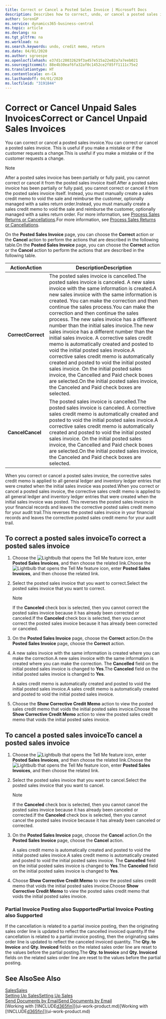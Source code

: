 ```yaml
---
title: Correct or Cancel a Posted Sales Invoice | Microsoft Docs
description: Describes how to correct, undo, or cancel a posted sales invoice and apply a sales credit memo.
author: SorenGP
ms.service: dynamics365-business-central
ms.topic: article
ms.devlang: na
ms.tgt_pltfrm: na
ms.workload: na
ms.search.keywords: undo, credit memo, return
ms.date: 04/01/2020
ms.author: sgroespe
ms.openlocfilehash: e37d1c20032629f3a457e515a22e82a7a7eeb021
ms.sourcegitcommit: 88e4b30eaf6fa32af0c1452ce2f85ff1111c75e2
ms.translationtype: HT
ms.contentlocale: en-CA
ms.lasthandoff: 04/01/2020
ms.locfileid: "3191844"
---
```

# <a name="correct-or-cancel-unpaid-sales-invoices"></a><span data-ttu-id="9be87-103">Correct or Cancel Unpaid Sales Invoices</span><span class="sxs-lookup"><span data-stu-id="9be87-103">Correct or Cancel Unpaid Sales Invoices</span></span>
<span data-ttu-id="9be87-104">You can correct or cancel a posted sales invoice.</span><span class="sxs-lookup"><span data-stu-id="9be87-104">You can correct or cancel a posted sales invoice.</span></span> <span data-ttu-id="9be87-105">This is useful if you make a mistake or if the customer requests a change.</span><span class="sxs-lookup"><span data-stu-id="9be87-105">This is useful if you make a mistake or if the customer requests a change.</span></span>

> [!NOTE]  
>   <span data-ttu-id="9be87-106">After a posted sales invoice has been partially or fully paid, you cannot correct or cancel it from the posted sales invoice itself.</span><span class="sxs-lookup"><span data-stu-id="9be87-106">After a posted sales invoice has been partially or fully paid, you cannot correct or cancel it from the posted sales invoice itself.</span></span> <span data-ttu-id="9be87-107">Instead, you must manually create a sales credit memo to void the sale and reimburse the customer, optionally managed with a sales return order.</span><span class="sxs-lookup"><span data-stu-id="9be87-107">Instead, you must manually create a sales credit memo to void the sale and reimburse the customer, optionally managed with a sales return order.</span></span> <span data-ttu-id="9be87-108">For more information, see [Process Sales Returns or Cancellations](sales-how-process-sales-returns-cancellations.md).</span><span class="sxs-lookup"><span data-stu-id="9be87-108">For more information, see [Process Sales Returns or Cancellations](sales-how-process-sales-returns-cancellations.md).</span></span>

<span data-ttu-id="9be87-109">On the **Posted Sales Invoice** page, you can choose the **Correct** action or the **Cancel** action to perform the actions that are described in the following table.</span><span class="sxs-lookup"><span data-stu-id="9be87-109">On the **Posted Sales Invoice** page, you can choose the **Correct** action or the **Cancel** action to perform the actions that are described in the following table.</span></span>

| <span data-ttu-id="9be87-110">Action</span><span class="sxs-lookup"><span data-stu-id="9be87-110">Action</span></span> | <span data-ttu-id="9be87-111">Description</span><span class="sxs-lookup"><span data-stu-id="9be87-111">Description</span></span> |
| --- | --- |
| <span data-ttu-id="9be87-112">**Correct**</span><span class="sxs-lookup"><span data-stu-id="9be87-112">**Correct**</span></span> |<span data-ttu-id="9be87-113">The posted sales invoice is cancelled.</span><span class="sxs-lookup"><span data-stu-id="9be87-113">The posted sales invoice is canceled.</span></span> <span data-ttu-id="9be87-114">A new sales invoice with the same information is created.</span><span class="sxs-lookup"><span data-stu-id="9be87-114">A new sales invoice with the same information is created.</span></span> <span data-ttu-id="9be87-115">You can make the correction and then continue the sales process.</span><span class="sxs-lookup"><span data-stu-id="9be87-115">You can make the correction and then continue the sales process.</span></span> <span data-ttu-id="9be87-116">The new sales invoice has a different number than the initial sales invoice.</span><span class="sxs-lookup"><span data-stu-id="9be87-116">The new sales invoice has a different number than the initial sales invoice.</span></span> <span data-ttu-id="9be87-117">A corrective sales credit memo is automatically created and posted to void the initial posted sales invoice.</span><span class="sxs-lookup"><span data-stu-id="9be87-117">A corrective sales credit memo is automatically created and posted to void the initial posted sales invoice.</span></span> <span data-ttu-id="9be87-118">On the initial posted sales invoice, the Cancelled and Paid check boxes are selected.</span><span class="sxs-lookup"><span data-stu-id="9be87-118">On the initial posted sales invoice, the Canceled and Paid check boxes are selected.</span></span> |
| <span data-ttu-id="9be87-119">**Cancel**</span><span class="sxs-lookup"><span data-stu-id="9be87-119">**Cancel**</span></span> |<span data-ttu-id="9be87-120">The posted sales invoice is cancelled.</span><span class="sxs-lookup"><span data-stu-id="9be87-120">The posted sales invoice is canceled.</span></span> <span data-ttu-id="9be87-121">A corrective sales credit memo is automatically created and posted to void the initial posted sales invoice.</span><span class="sxs-lookup"><span data-stu-id="9be87-121">A corrective sales credit memo is automatically created and posted to void the initial posted sales invoice.</span></span> <span data-ttu-id="9be87-122">On the initial posted sales invoice, the Cancelled and Paid check boxes are selected.</span><span class="sxs-lookup"><span data-stu-id="9be87-122">On the initial posted sales invoice, the Canceled and Paid check boxes are selected.</span></span> |

<span data-ttu-id="9be87-123">When you correct or cancel a posted sales invoice, the corrective sales credit memo is applied to all general ledger and inventory ledger entries that were created when the initial sales invoice was posted.</span><span class="sxs-lookup"><span data-stu-id="9be87-123">When you correct or cancel a posted sales invoice, the corrective sales credit memo is applied to all general ledger and inventory ledger entries that were created when the initial sales invoice was posted.</span></span> <span data-ttu-id="9be87-124">This reverses the posted sales invoice in your financial records and leaves the corrective posted sales credit memo for your audit trail.</span><span class="sxs-lookup"><span data-stu-id="9be87-124">This reverses the posted sales invoice in your financial records and leaves the corrective posted sales credit memo for your audit trail.</span></span>

## <a name="to-correct-a-posted-sales-invoice"></a><span data-ttu-id="9be87-125">To correct a posted sales invoice</span><span class="sxs-lookup"><span data-stu-id="9be87-125">To correct a posted sales invoice</span></span>
1. <span data-ttu-id="9be87-126">Choose the ![Lightbulb that opens the Tell Me feature](media/ui-search/search_small.png "Tell me what you want to do") icon, enter **Posted Sales Invoices**, and then choose the related link.</span><span class="sxs-lookup"><span data-stu-id="9be87-126">Choose the ![Lightbulb that opens the Tell Me feature](media/ui-search/search_small.png "Tell me what you want to do") icon, enter **Posted Sales Invoices**, and then choose the related link.</span></span>  
2. <span data-ttu-id="9be87-127">Select the posted sales invoice that you want to correct.</span><span class="sxs-lookup"><span data-stu-id="9be87-127">Select the posted sales invoice that you want to correct.</span></span>

    > [!NOTE]  
    >   <span data-ttu-id="9be87-128">If the **Canceled** check box is selected, then you cannot correct the posted sales invoice because it has already been corrected or canceled.</span><span class="sxs-lookup"><span data-stu-id="9be87-128">If the **Canceled** check box is selected, then you cannot correct the posted sales invoice because it has already been corrected or canceled.</span></span>
3. <span data-ttu-id="9be87-129">On the **Posted Sales Invoice** page, choose the **Correct** action.</span><span class="sxs-lookup"><span data-stu-id="9be87-129">On the **Posted Sales Invoice** page, choose the **Correct** action.</span></span>  
4. <span data-ttu-id="9be87-130">A new sales invoice with the same information is created where you can make the correction.</span><span class="sxs-lookup"><span data-stu-id="9be87-130">A new sales invoice with the same information is created where you can make the correction.</span></span> <span data-ttu-id="9be87-131">The **Cancelled** field on the initial posted sales invoice is changed to **Yes**.</span><span class="sxs-lookup"><span data-stu-id="9be87-131">The **Canceled** field on the initial posted sales invoice is changed to **Yes**.</span></span>

    <span data-ttu-id="9be87-132">A sales credit memo is automatically created and posted to void the initial posted sales invoice.</span><span class="sxs-lookup"><span data-stu-id="9be87-132">A sales credit memo is automatically created and posted to void the initial posted sales invoice.</span></span>
5. <span data-ttu-id="9be87-133">Choose the **Show Corrective Credit Memo** action to view the posted sales credit memo that voids the initial posted sales invoice.</span><span class="sxs-lookup"><span data-stu-id="9be87-133">Choose the **Show Corrective Credit Memo** action to view the posted sales credit memo that voids the initial posted sales invoice.</span></span>

## <a name="to-cancel-a-posted-sales-invoice"></a><span data-ttu-id="9be87-134">To cancel a posted sales invoice</span><span class="sxs-lookup"><span data-stu-id="9be87-134">To cancel a posted sales invoice</span></span>
1. <span data-ttu-id="9be87-135">Choose the ![Lightbulb that opens the Tell Me feature](media/ui-search/search_small.png "Tell me what you want to do") icon, enter **Posted Sales Invoices**, and then choose the related link.</span><span class="sxs-lookup"><span data-stu-id="9be87-135">Choose the ![Lightbulb that opens the Tell Me feature](media/ui-search/search_small.png "Tell me what you want to do") icon, enter **Posted Sales Invoices**, and then choose the related link.</span></span>  
2. <span data-ttu-id="9be87-136">Select the posted sales invoice that you want to cancel.</span><span class="sxs-lookup"><span data-stu-id="9be87-136">Select the posted sales invoice that you want to cancel.</span></span>

    > [!NOTE]  
    >   <span data-ttu-id="9be87-137">If the **Canceled** check box is selected, then you cannot cancel the posted sales invoice because it has already been canceled or corrected.</span><span class="sxs-lookup"><span data-stu-id="9be87-137">If the **Canceled** check box is selected, then you cannot cancel the posted sales invoice because it has already been canceled or corrected.</span></span>
3. <span data-ttu-id="9be87-138">On the **Posted Sales Invoice** page, choose the **Cancel** action.</span><span class="sxs-lookup"><span data-stu-id="9be87-138">On the **Posted Sales Invoice** page, choose the **Cancel** action.</span></span>

    <span data-ttu-id="9be87-139">A sales credit memo is automatically created and posted to void the initial posted sales invoice.</span><span class="sxs-lookup"><span data-stu-id="9be87-139">A sales credit memo is automatically created and posted to void the initial posted sales invoice.</span></span> <span data-ttu-id="9be87-140">The **Cancelled** field on the initial posted sales invoice is changed to **Yes**.</span><span class="sxs-lookup"><span data-stu-id="9be87-140">The **Canceled** field on the initial posted sales invoice is changed to **Yes**.</span></span>
4. <span data-ttu-id="9be87-141">Choose **Show Corrective Credit Memo** to view the posted sales credit memo that voids the initial posted sales invoice.</span><span class="sxs-lookup"><span data-stu-id="9be87-141">Choose **Show Corrective Credit Memo** to view the posted sales credit memo that voids the initial posted sales invoice.</span></span>

### <a name="partial-invoice-posting-also-supported"></a><span data-ttu-id="9be87-142">Partial Invoice Posting also Supported</span><span class="sxs-lookup"><span data-stu-id="9be87-142">Partial Invoice Posting also Supported</span></span>
<span data-ttu-id="9be87-143">If the cancellation is related to a partial invoice posting, then the originating sales order line is updated to reflect the cancelled invoiced quantity.</span><span class="sxs-lookup"><span data-stu-id="9be87-143">If the cancellation is related to a partial invoice posting, then the originating sales order line is updated to reflect the canceled invoiced quantity.</span></span> <span data-ttu-id="9be87-144">The **Qty. to Invoice** and **Qty. Invoiced** fields on the related sales order line are reset to the values before the partial posting.</span><span class="sxs-lookup"><span data-stu-id="9be87-144">The **Qty. to Invoice** and **Qty. Invoiced** fields on the related sales order line are reset to the values before the partial posting.</span></span>

## <a name="see-also"></a><span data-ttu-id="9be87-145">See Also</span><span class="sxs-lookup"><span data-stu-id="9be87-145">See Also</span></span>
[<span data-ttu-id="9be87-146">Sales</span><span class="sxs-lookup"><span data-stu-id="9be87-146">Sales</span></span>](sales-manage-sales.md)  
[<span data-ttu-id="9be87-147">Setting Up Sales</span><span class="sxs-lookup"><span data-stu-id="9be87-147">Setting Up Sales</span></span>](sales-setup-sales.md)  
[<span data-ttu-id="9be87-148">Send Documents by Email</span><span class="sxs-lookup"><span data-stu-id="9be87-148">Send Documents by Email</span></span>](ui-how-send-documents-email.md)  
<span data-ttu-id="9be87-149">[Working with [!INCLUDE[d365fin](includes/d365fin_md.md)]](ui-work-product.md)</span><span class="sxs-lookup"><span data-stu-id="9be87-149">[Working with [!INCLUDE[d365fin](includes/d365fin_md.md)]](ui-work-product.md)</span></span>
